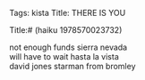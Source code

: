 Tags: kista
Title: THERE IS YOU
  
Title:# (haiku 1978570023732)  
  
not enough funds sierra nevada  
will have to wait hasta la vista  
david jones starman from bromley
